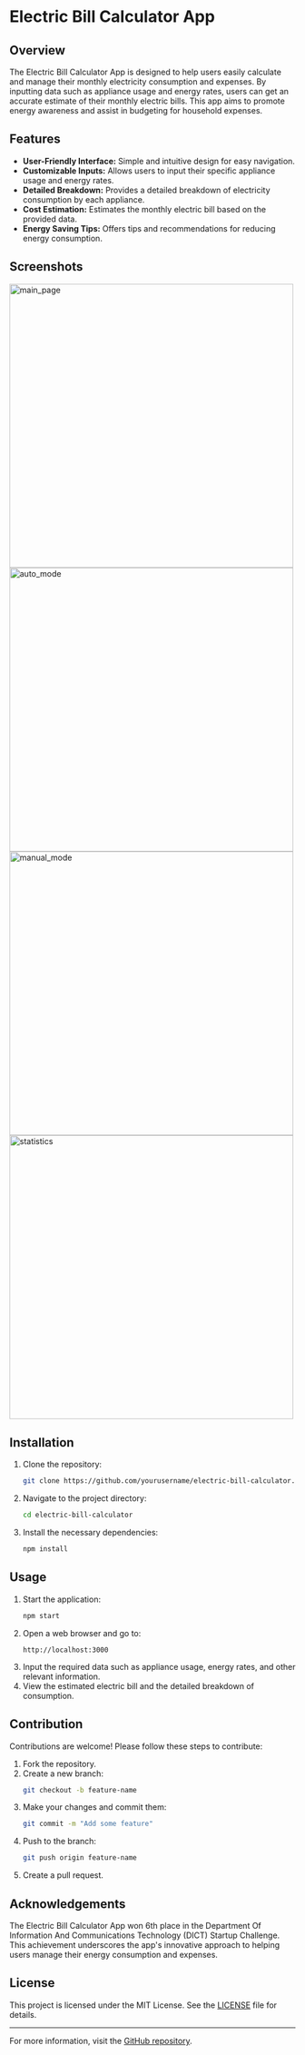 # Electric Bill Calculator App

## Overview

The Electric Bill Calculator App is designed to help users easily calculate and manage their monthly electricity consumption and expenses. By inputting data such as appliance usage and energy rates, users can get an accurate estimate of their monthly electric bills. This app aims to promote energy awareness and assist in budgeting for household expenses.

## Features

- **User-Friendly Interface:** Simple and intuitive design for easy navigation.
- **Customizable Inputs:** Allows users to input their specific appliance usage and energy rates.
- **Detailed Breakdown:** Provides a detailed breakdown of electricity consumption by each appliance.
- **Cost Estimation:** Estimates the monthly electric bill based on the provided data.
- **Energy Saving Tips:** Offers tips and recommendations for reducing energy consumption.

## Screenshots

<img src="https://github.com/user-attachments/assets/22491128-3435-44fb-a6f1-233d717d8cea" alt="main_page" width="500">
<img src="https://github.com/user-attachments/assets/5ea25424-e528-4937-aa1f-a9f9f26e6d5d" alt="auto_mode" width="500">
<img src="https://github.com/user-attachments/assets/5cbd806f-6f41-4a8a-8544-3b416962a016" alt="manual_mode" width="500">
<img src="https://github.com/user-attachments/assets/a1179b7c-2ab3-4474-8816-589eecc811d4" alt="statistics" width="500">

## Installation

1. Clone the repository:
    ```bash
    git clone https://github.com/yourusername/electric-bill-calculator.git
    ```
2. Navigate to the project directory:
    ```bash
    cd electric-bill-calculator
    ```
3. Install the necessary dependencies:
    ```bash
    npm install
    ```

## Usage

1. Start the application:
    ```bash
    npm start
    ```
2. Open a web browser and go to:
    ```plaintext
    http://localhost:3000
    ```
3. Input the required data such as appliance usage, energy rates, and other relevant information.
4. View the estimated electric bill and the detailed breakdown of consumption.

## Contribution

Contributions are welcome! Please follow these steps to contribute:

1. Fork the repository.
2. Create a new branch:
    ```bash
    git checkout -b feature-name
    ```
3. Make your changes and commit them:
    ```bash
    git commit -m "Add some feature"
    ```
4. Push to the branch:
    ```bash
    git push origin feature-name
    ```
5. Create a pull request.

## Acknowledgements

The Electric Bill Calculator App won 6th place in the Department Of Information And Communications Technology (DICT) Startup Challenge. This achievement underscores the app's innovative approach to helping users manage their energy consumption and expenses.

## License

This project is licensed under the MIT License. See the [LICENSE](LICENSE) file for details.

---

For more information, visit the [GitHub repository](https://github.com/Thirdeyee1/Electric-Bill-Calculator-App.git).
